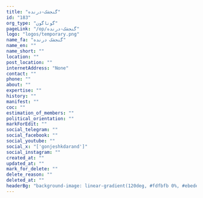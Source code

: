```yaml
---
title: "گنجشک-درنده"
id: "183"
org_type: "گوناگون"
pageLink: "/op/گنجشک-درنده"
logo: "logos/temporary.png"
name_fa: "گنجشک درنده"
name_en: ""
name_short: ""
location: ""
post_location: ""
internetAddress: "None"
contact: ""
phone: ""
about: ""
expertise: ""
history: ""
manifest: ""
coc: ""
estimation_of_members: ""
political_orientation: ""
markForEdit: ""
social_telegram: ""
social_facebook: ""
social_youtube: ""
social_x: "['gonjeshkdarand']"
social_instagram: ""
created_at: ""
updated_at: ""
mark_for_delete: ""
delete_reason: ""
deleted_at: ""
headerBg: "background-image: linear-gradient(120deg, #fdfbfb 0%, #ebedee 100%);"
---
```



